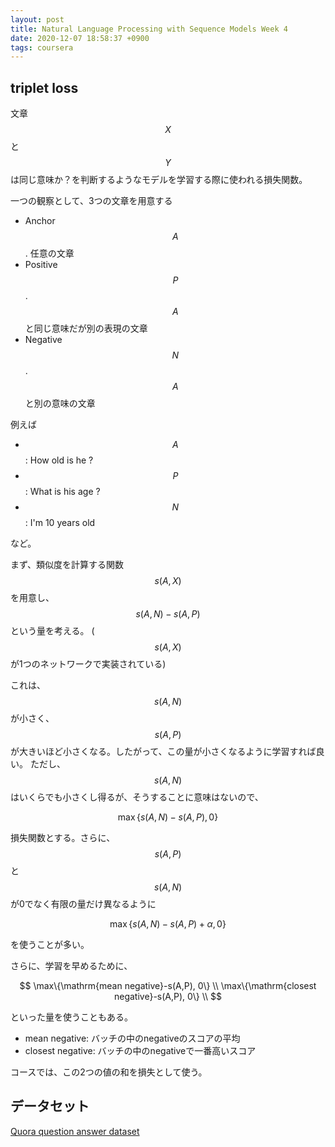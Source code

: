 ```yaml
---
layout: post
title: Natural Language Processing with Sequence Models Week 4
date: 2020-12-07 18:58:37 +0900
tags: coursera
---
```


## triplet loss

文章$$X$$と$$Y$$は同じ意味か？を判断するようなモデルを学習する際に使われる損失関数。

一つの観察として、3つの文章を用意する

- Anchor $$A$$. 任意の文章
- Positive $$P$$. $$A$$と同じ意味だが別の表現の文章
- Negative $$N$$. $$A$$と別の意味の文章

例えば

- $$A$$: How old is he ?
- $$P$$: What is his age ?
- $$N$$: I'm 10 years old

など。

まず、類似度を計算する関数$$s(A, X)$$を用意し、$$s(A, N) - s(A, P)$$という量を考える。
($$s(A, X)$$が1つのネットワークで実装されている)

これは、$$s(A, N)$$が小さく、$$s(A, P)$$が大きいほど小さくなる。したがって、この量が小さくなるように学習すれば良い。
ただし、$$s(A, N)$$はいくらでも小さくし得るが、そうすることに意味はないので、

$$
\max\{s(A, N)-s(A,P), 0\}
$$

損失関数とする。さらに、$$s(A, P)$$と$$s(A, N)$$が0でなく有限の量だけ異なるように

$$
\max\{s(A, N)-s(A,P)+\alpha, 0\}
$$

を使うことが多い。

さらに、学習を早めるために、

$$
\max\{\mathrm{mean negative}-s(A,P), 0\} \\
\max\{\mathrm{closest negative}-s(A,P), 0\} \\
$$

といった量を使うこともある。

- mean negative: バッチの中のnegativeのスコアの平均
- closest negative: バッチの中のnegativeで一番高いスコア

コースでは、この2つの値の和を損失として使う。

## データセット
[Quora question answer dataset](https://www.kaggle.com/c/quora-question-pairs)
